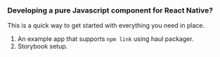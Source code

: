 ### Developing a pure Javascript component for React Native?
This is a quick way to get started with everything you need in place.

1. An example app that supports `npm link` using haul packager.
2. Storybook setup.
